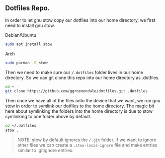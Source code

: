## Dotfiles Repo.

In order to let gnu stow copy our dotfiles into our home directory, we first need to install gnu stow.

Debian/Ubuntu

```bash
sudo apt install stow
```

Arch

```bash
sudo pacman -S stow
```

Then we need to make sure our `/.dotfiles` folder lives in our home directory. So we can git clone
this repo into our home directory as .dotfiles.

```bash
cd ~
git clone https://github.com/ggroenendale/dotfiles.git .dotfiles
```

Then once we have all of the files onto the device that we want, we run gnu stow in order to symlink our dotfiles to the
home directory. The magic bit here about symlinking the folders into the home directory is due to stow symlinking to one
folder above by default.

```bash
cd ~/.dotfiles
stow .
```

> NOTE: stow by default ignores the `/.git` folder. If we want to ignore other files we can create a `.stow-local-ignore`
> file and make entries similar to .gitignore entries.
